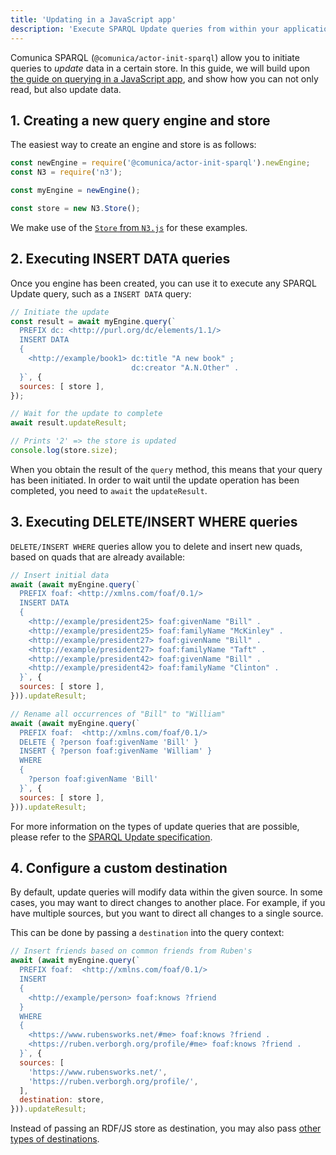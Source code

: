 ```yaml
---
title: 'Updating in a JavaScript app'
description: 'Execute SPARQL Update queries from within your application using the JavaScript API.'
---
```


Comunica SPARQL (`@comunica/actor-init-sparql`) allow you to initiate queries to _update_ data in a certain store.
In this guide, we will build upon [the guide on querying in a JavaScript app](/docs/query/getting_started/query_app/),
and show how you can not only read, but also update data.

## 1. Creating a new query engine and store

The easiest way to create an engine and store is as follows:

```javascript
const newEngine = require('@comunica/actor-init-sparql').newEngine;
const N3 = require('n3');

const myEngine = newEngine();

const store = new N3.Store();
```

We make use of the [`Store` from `N3.js`](https://github.com/rdfjs/N3.js#storing) for these examples.

## 2. Executing INSERT DATA queries

Once you engine has been created, you can use it to execute any SPARQL Update query, such as a `INSERT DATA` query:
```javascript
// Initiate the update
const result = await myEngine.query(`
  PREFIX dc: <http://purl.org/dc/elements/1.1/>
  INSERT DATA
  { 
    <http://example/book1> dc:title "A new book" ;
                           dc:creator "A.N.Other" .
  }`, {
  sources: [ store ],
});

// Wait for the update to complete
await result.updateResult;

// Prints '2' => the store is updated
console.log(store.size);
```

When you obtain the result of the `query` method,
this means that your query has been initiated.
In order to wait until the update operation has been completed,
you need to `await` the `updateResult`.

## 3. Executing DELETE/INSERT WHERE queries

`DELETE/INSERT WHERE` queries allow you to delete and insert new quads,
based on quads that are already available:

```javascript
// Insert initial data
await (await myEngine.query(`
  PREFIX foaf: <http://xmlns.com/foaf/0.1/>
  INSERT DATA
  { 
    <http://example/president25> foaf:givenName "Bill" .
    <http://example/president25> foaf:familyName "McKinley" .
    <http://example/president27> foaf:givenName "Bill" .
    <http://example/president27> foaf:familyName "Taft" .
    <http://example/president42> foaf:givenName "Bill" .
    <http://example/president42> foaf:familyName "Clinton" .
  }`, {
  sources: [ store ],
})).updateResult;

// Rename all occurrences of "Bill" to "William"
await (await myEngine.query(`
  PREFIX foaf:  <http://xmlns.com/foaf/0.1/>
  DELETE { ?person foaf:givenName 'Bill' }
  INSERT { ?person foaf:givenName 'William' }
  WHERE
  {
    ?person foaf:givenName 'Bill' 
  }`, {
  sources: [ store ],
})).updateResult;
```

<div class="note">
For more information on the types of update queries that are possible, 
please refer to the <a href="https://www.w3.org/TR/sparql11-update/">SPARQL Update specification</a>.
</div>

## 4. Configure a custom destination

By default, update queries will modify data within the given source.
In some cases, you may want to direct changes to another place.
For example, if you have multiple sources, but you want to direct all changes to a single source.

This can be done by passing a `destination` into the query context:
```javascript
// Insert friends based on common friends from Ruben's
await (await myEngine.query(`
  PREFIX foaf:  <http://xmlns.com/foaf/0.1/>
  INSERT
  {
    <http://example/person> foaf:knows ?friend
  }
  WHERE
  {
    <https://www.rubensworks.net/#me> foaf:knows ?friend .
    <https://ruben.verborgh.org/profile/#me> foaf:knows ?friend . 
  }`, {
  sources: [
    'https://www.rubensworks.net/',
    'https://ruben.verborgh.org/profile/',
  ],
  destination: store,
})).updateResult;
```

<div class="note">
Instead of passing an RDF/JS store as destination,
you may also pass <a href="/docs/query/advanced/destination_types/">other types of destinations</a>.  
</div>
